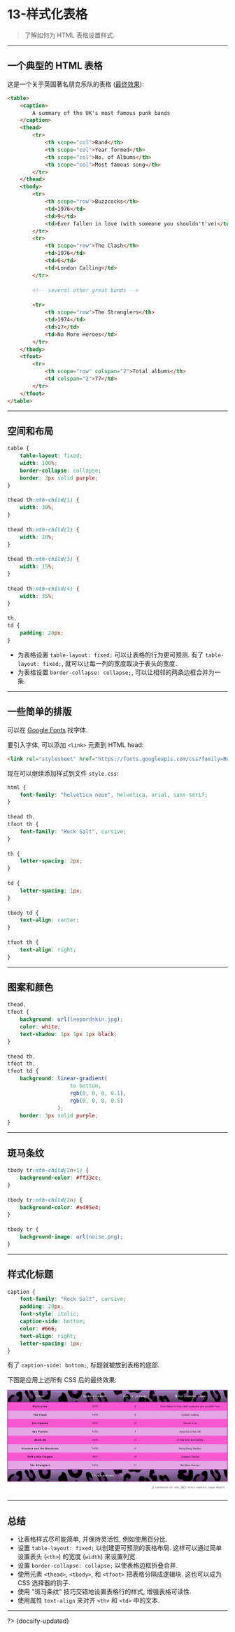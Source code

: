 # 13-样式化表格

> 了解如何为 HTML 表格设置样式.

---

## 一个典型的 HTML 表格

这是一个关于英国著名朋克乐队的表格 ([最终效果](https://mdn.github.io/learning-area/css/styling-boxes/styling-tables/punk-bands-complete.html)):

```html
<table>
    <caption>
        A summary of the UK's most famous punk bands
    </caption>
    <thead>
        <tr>
            <th scope="col">Band</th>
            <th scope="col">Year formed</th>
            <th scope="col">No. of Albums</th>
            <th scope="col">Most famous song</th>
        </tr>
    </thead>
    <tbody>
        <tr>
            <th scope="row">Buzzcocks</th>
            <td>1976</td>
            <td>9</td>
            <td>Ever fallen in love (with someone you shouldn't've)</td>
        </tr>
        <tr>
            <th scope="row">The Clash</th>
            <td>1976</td>
            <td>6</td>
            <td>London Calling</td>
        </tr>

        <!-- several other great bands -->

        <tr>
            <th scope="row">The Stranglers</th>
            <td>1974</td>
            <td>17</td>
            <td>No More Heroes</td>
        </tr>
    </tbody>
    <tfoot>
        <tr>
            <th scope="row" colspan="2">Total albums</th>
            <td colspan="2">77</td>
        </tr>
    </tfoot>
</table>
```

---

## 空间和布局

```css
table {
    table-layout: fixed;
    width: 100%;
    border-collapse: collapse;
    border: 3px solid purple;
}

thead th:nth-child(1) {
    width: 30%;
}

thead th:nth-child(2) {
    width: 20%;
}

thead th:nth-child(3) {
    width: 15%;
}

thead th:nth-child(4) {
    width: 35%;
}

th,
td {
    padding: 20px;
}
```

- 为表格设置 `table-layout: fixed;` 可以让表格的行为更可预测. 有了 `table-layout: fixed;`, 就可以让每一列的宽度取决于表头的宽度.
- 为表格设置 `border-collapse: collapse;`, 可以让相邻的两条边框合并为一条.

---

## 一些简单的排版

可以在 [Google Fonts](https://fonts.google.com/) 找字体.

要引入字体, 可以添加 `<link>` 元素到 HTML head:

```html
<link rel="stylesheet" href="https://fonts.googleapis.com/css?family=Rock+Salt">
```

现在可以继续添加样式到文件 `style.css`:

```css
html {
    font-family: "helvetica neue", helvetica, arial, sans-serif;
}

thead th,
tfoot th {
    font-family: "Rock Salt", cursive;
}

th {
    letter-spacing: 2px;
}

td {
    letter-spacing: 1px;
}

tbody td {
    text-align: center;
}

tfoot th {
    text-align: right;
}
```

---

## 图案和颜色

```css
thead,
tfoot {
    background: url(leopardskin.jpg);
    color: white;
    text-shadow: 1px 1px 1px black;
}

thead th,
tfoot th,
tfoot td {
    background: linear-gradient(
                    to bottom,
                    rgb(0, 0, 0, 0.1),
                    rgb(0, 0, 0, 0.5)
                );
    border: 3px solid purple;
}
```

---

## 斑马条纹

```css
tbody tr:nth-child(2n+1) {
    background-color: #ff33cc;
}

tbody tr:nth-child(2n) {
    background-color: #e495e4;
}

tbody tr {
    background-image: url(noise.png);
}
```

---

## 样式化标题

```css
caption {
    font-family: "Rock Salt", cursive;
    padding: 20px;
    font-style: italic;
    caption-side: bottom;
    color: #666;
    text-align: right;
    letter-spacing: 1px;
}
```

有了 `caption-side: bottom;`, 标题就被放到表格的底部.

下图是应用上述所有 CSS 后的最终效果:

![](../_assets/_images/UK%20punk%20bands.png ':size=800')

---

## 总结

- 让表格样式尽可能简单, 并保持灵活性, 例如使用百分比.
- 设置 `table-layout: fixed;` 以创建更可预测的表格布局. 这样可以通过简单设置表头 (`<th>`) 的宽度 (`width`) 来设置列宽.
- 设置 `border-collapse: collapse;` 以使表格边框折叠合并.
- 使用元素 `<thead>`, `<tbody>`, 和 `<tfoot>` 把表格分隔成逻辑块. 这也可以成为 CSS 选择器的钩子.
- 使用 "斑马条纹" 技巧交错地设置表格行的样式, 增强表格可读性.
- 使用属性 `text-align` 来对齐 `<th>` 和 `<td>` 中的文本.



---

?> {docsify-updated}